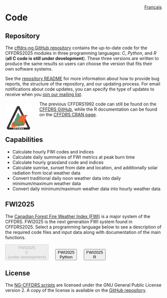 <a href="https://cffdrs.github.io/website_fr/code/" target="_self" style="float: right;"> Français </a>

# Code

## Repository
The [cffdrs-ng GitHub repository](https://github.com/nrcan-cfs-fire/cffdrs-ng) contains the up-to-date code for the CFFDRS2025 modules in three programming languages: *C*, *Python*, and *R* (**all C code is still under development**). These three versions are written to produce the same results so users can choose the version that fits their own software systems.

See the [repository README](https://github.com/nrcan-cfs-fire/cffdrs-ng?tab=readme-ov-file#readme) for more information about how to provide bug reports, the structure of the repository, and our updating process. For email notifications about code updates, you can specify the type of updates to receive when you <a href="../resources/#sign-up" target="_self">join our mailing list</a>.

<img 
    style="display: block;
           width: 75px;
           padding: 5px;
           margin: 10px 25px 0px 0px;
           float: left;
           border-radius: 5px;
           background-color: #FFFFFF!important;"
    src="../img/CFFDRS logo.png" 
    alt="CFFDRS1992 logo">
</img>

The previous CFFDRS1992 code can still be found on the [CFFDRS GitHub](https://github.com/cffdrs), while the R documentation can be found on the [CFFDRS CRAN page](https://cran.r-project.org/web/packages/cffdrs/).

<br>

## Capabilities
- Calculate hourly FWI codes and indices
- Calculate daily summaries of FWI metrics at peak burn time
- Calculate hourly grassland code and indices
- Calculate sunrise, sunset from date and location, and additionally solar radiation from local weather data
- Convert traditional daily noon weather data into daily minimum/maximum weather data
- Convert daily minimum/maximum weather data into hourly weather data

## FWI2025
The [Canadian Forest Fire Weather Index (FWI)](https://cwfis.cfs.nrcan.gc.ca/background/summary/fwi) is a major system of the CFFDRS. FWI2025 is the next generation FWI system found in CFFDRS2025. Select a programming language below to see a description of the required code files and input data along with documentation of the main functions.

<div class="text-center">
	<button disabled class="btn btn-dark"">FWI2025 <br> C <br> (under development)</button>
	&emsp;
    <button class="btn btn-dark" onclick="location.href='../code/FWI2025_Python'">FWI2025 <br> Python</button>
	&emsp;
	<button class="btn btn-dark" onclick="location.href='../code/FWI2025_R'">FWI2025 <br> R</button>
</div>

## License
The [NG-CFFDRS scripts](https://github.com/nrcan-cfs-fire/cffdrs-ng) are licensed under the GNU General Public License version 2. A copy of the license is available on the [GitHub repository](https://github.com/nrcan-cfs-fire/cffdrs-ng?tab=GPL-2.0-1-ov-file#readme).

